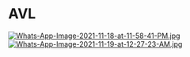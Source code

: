 # AVL
[![Whats-App-Image-2021-11-18-at-11-58-41-PM.jpg](https://i.postimg.cc/xC7VfCWp/Whats-App-Image-2021-11-18-at-11-58-41-PM.jpg)](https://postimg.cc/FdjBG9F0)
[![Whats-App-Image-2021-11-19-at-12-27-23-AM.jpg](https://i.postimg.cc/jS0wq6NN/Whats-App-Image-2021-11-19-at-12-27-23-AM.jpg)](https://postimg.cc/QHmx0Tfx)
